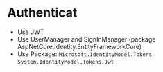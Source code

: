 # Authenticat 
- Use JWT
- Use UserManager and SignInManager (package AspNetCore.Identity.EntityFrameworkCore)
- Use Package: 
`Microsoft.IdentityModel.Tokens` 
`System.IdentityModel.Tokens.Jwt`